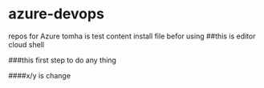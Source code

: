 # azure-devops
repos for Azure tomha is test content
install file befor using
##this is editor cloud shell

###this first step to do any thing

####x/y is change